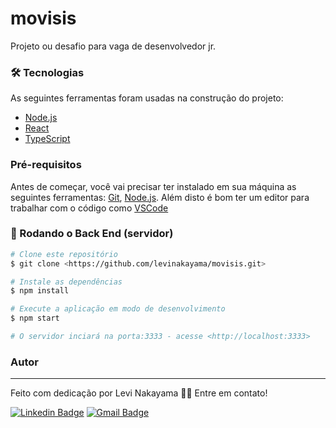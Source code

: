 # movisis
Projeto ou desafio para vaga de desenvolvedor jr.

### 🛠 Tecnologias

As seguintes ferramentas foram usadas na construção do projeto:

- [Node.js](https://nodejs.org/en/)
- [React](https://pt-br.reactjs.org/)
- [TypeScript](https://www.typescriptlang.org/)

### Pré-requisitos

Antes de começar, você vai precisar ter instalado em sua máquina as seguintes ferramentas:
[Git](https://git-scm.com), [Node.js](https://nodejs.org/en/). 
Além disto é bom ter um editor para trabalhar com o código como [VSCode](https://code.visualstudio.com/)

### 🎲 Rodando o Back End (servidor)

```bash
# Clone este repositório
$ git clone <https://github.com/levinakayama/movisis.git>

# Instale as dependências
$ npm install

# Execute a aplicação em modo de desenvolvimento
$ npm start

# O servidor inciará na porta:3333 - acesse <http://localhost:3333>
```

### Autor
---


Feito com dedicação por Levi Nakayama 👋🏽 Entre em contato!

[![Linkedin Badge](https://img.shields.io/badge/-Levi-blue?style=flat-square&logo=Linkedin&logoColor=white&link=https://www.linkedin.com/in/levi-nakayama-96295825//)](https://www.linkedin.com/in/levi-nakayama-96295825/) 
[![Gmail Badge](https://img.shields.io/badge/-levisn@gmail.com-c14438?style=flat-square&logo=Gmail&logoColor=white&link=mailto:levisn@gmail.com)](mailto:levisn@gmail.com)
